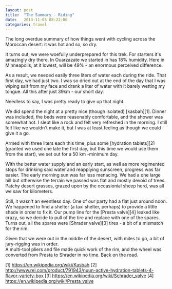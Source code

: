 ```yaml
---
layout: post
title:  "The Summary - Riding"
date:   2013-11-05 08:22:00
categories: travel 
---
```


The long overdue summary of how things went with cycling across the Moroccan desert: it was hot and 
so, so dry.

It turns out, we were woefully underprepared for this trek.  For starters it's amazingly dry there. 
In Ouarzazate we started in has 18% humidity.  Here in Minneapolis, at it lowest, will be 49% - an 
enormous perceived difference.  

As a result, we needed easily three liters of water each during the ride.  That first day, we had just 
two.  I was so dried out at the end of the day that I was wiping salt from my face and drank a liter 
of water with it barely wetting my tongue. All this after just 39km - our short day. 

Needless to say, I was pretty ready to give up that night.  

We did spend the night at a pretty nice (though isolated) [kasbah][1]. 
Dinner was included, the beds were reasonably comfortable, and the shower was somewhat hot.  I slept like 
a rock and felt very refreshed in the morning.  I still felt like we wouldn't make it, but I was at least 
feeling as though we could give it a go. 

Armed with three liters each this time, plus some [hydration tablets][2] 
(granted we used one late the first day, but this time we would use them from the start), we set out for a 
50 km -minimum day. 

With the better water supply and an early start, as well as more regimented stops for drinking said water and reapplying 
sunscreen, progress was far easier. The early morning sun was far less menacing. We had a one large hill but otherwise the terrain we passed was flat and 
mostly devoid of trees.  Patchy desert grasses, grazed upon by the occasionial sheep herd, was all we saw for
kilometers.

Still, it wasn't an eventless day.  One of our party had a flat just around noon.  We happened to find a 
shelter (a taxi shelter, perhaps) to provide a little shade in order to fix it.  Our pump line for the [Presta 
valve][4] leaked like crazy, so we decide to pull of the tire and replace with one of the spares.  Turns out, 
all the spares were [Shrader valve][3] tires - a bit of a mismatch for the rim.  

Given that we were out in the middle of the desert, with miles to go, a bit of jury-rigging was in order.  
A multi-tool pliers and file made quick work of the rim, and the wheel was converted from Presta to Shrader 
in no time.  Back on the road.




[1] https://en.wikipedia.org/wiki/Kasbah
[2] http://www.rei.com/product/791943/nuun-active-hydration-tablets-4-flavor-variety-box
[3] https://en.wikipedia.org/wiki/Schrader_valve
[4] https://en.wikipedia.org/wiki/Presta_valve
